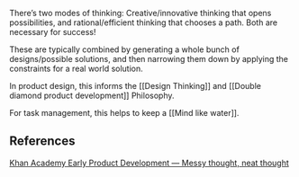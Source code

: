 There’s two modes of thinking: Creative/innovative thinking that opens possibilities, and rational/efficient thinking that chooses a path. Both are necessary for success!

These are typically combined by generating a whole bunch of designs/possible solutions, and then narrowing them down by applying the constraints for a real world solution.

In product design, this informs the [[Design Thinking]] and [[Double diamond product development]] Philosophy.

For task management, this helps to keep a [[Mind like water]].

## References

[Khan Academy Early Product Development — Messy thought, neat thought](https://klr.tumblr.com/post/154784481858/messy-thought-neat-thought)



